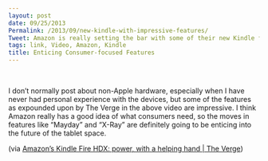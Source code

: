 ```yaml
---
layout: post
date: 09/25/2013
Permalink: /2013/09/new-kindle-with-impressive-features/
Tweet: Amazon is really setting the bar with some of their new Kindle features.
tags: link, Video, Amazon, Kindle
title: Enticing Consumer-focused Features
---
```


<script height="573px" width="1020px" src="http://player.ooyala.com/iframe.js#ec=ZjOGV5ZTohzjQCqCA0mduDzXqXwsNJEu&pbid=dcc84e41db014454b08662a766057e2b"></script><br/>

<p>I don&#8217;t normally post about non-Apple hardware, especially when I have never had personal experience with the devices, but some of the features as expounded upon by The Verge in the above video are impressive. I think Amazon really has a good idea of what consumers need, so the moves in features like &#8220;Mayday&#8221; and &#8220;X-Ray&#8221; are definitely going to be enticing into the future of the tablet space.</p>

<p>(via <a href="http://www.theverge.com/2013/9/25/4767538/amazon-kindle-fire-hdx-tablets-preview">Amazon&#8217;s Kindle Fire HDX: power, with a helping hand | The Verge</a>)</p>